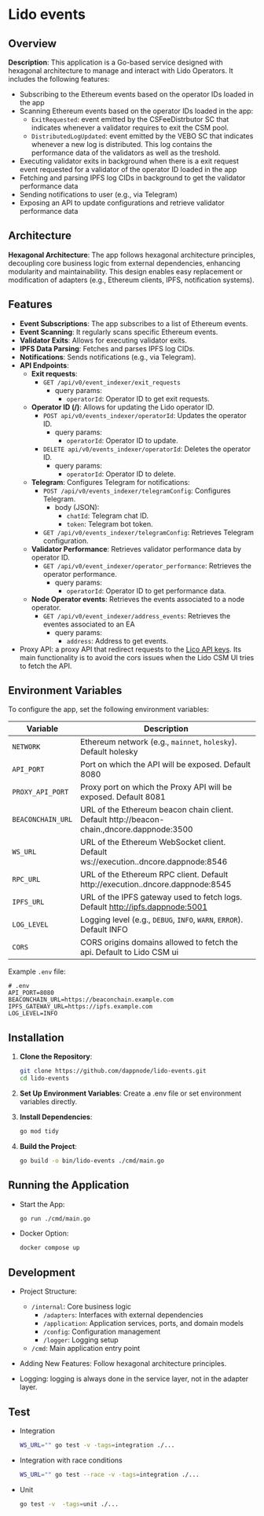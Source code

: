 # Lido events

## Overview

**Description**: This application is a Go-based service designed with hexagonal architecture to manage and interact with Lido Operators. It includes the following features:

- Subscribing to the Ethereum events based on the operator IDs loaded in the app
- Scanning Ethereum events based on the operator IDs loaded in the app:
  - `ExitRequested`: event emitted by the CSFeeDistrbutor SC that indicates whenever a validator requires to exit the CSM pool.
  - `DistributedLogUpdated`: event emitted by the VEBO SC that indicates whenever a new log is distributed. This log contains the performance data of the validators as well as the treshold.
- Executing validator exits in background when there is a exit request event requested for a validator of the operator ID loaded in the app
- Fetching and parsing IPFS log CIDs in background to get the validator performance data
- Sending notifications to user (e.g., via Telegram)
- Exposing an API to update configurations and retrieve validator performance data

## Architecture

**Hexagonal Architecture**: The app follows hexagonal architecture principles, decoupling core business logic from external dependencies, enhancing modularity and maintainability. This design enables easy replacement or modification of adapters (e.g., Ethereum clients, IPFS, notification systems).

## Features

- **Event Subscriptions**: The app subscribes to a list of Ethereum events.
- **Event Scanning**: It regularly scans specific Ethereum events.
- **Validator Exits**: Allows for executing validator exits.
- **IPFS Data Parsing**: Fetches and parses IPFS log CIDs.
- **Notifications**: Sends notifications (e.g., via Telegram).
- **API Endpoints**:
  - **Exit requests**:
    - `GET /api/v0/event_indexer/exit_requests`
      - query params:
        - `operatorId`: Operator ID to get exit requests.
  - **Operator ID (/)**: Allows for updating the Lido operator ID.
    - `POST api/v0/events_indexer/operatorId`: Updates the operator ID.
      - query params:
        - `operatorId`: Operator ID to update.
    - `DELETE api/v0/events_indexer/operatorId`: Deletes the operator ID.
      - query params:
        - `operatorId`: Operator ID to delete.
  - **Telegram**: Configures Telegram for notifications:
    - `POST /api/v0/events_indexer/telegramConfig`: Configures Telegram.
      - body (JSON):
        - `chatId`: Telegram chat ID.
        - `token`: Telegram bot token.
    - `GET /api/v0/events_indexer/telegramConfig`: Retrieves Telegram configuration.
  - **Validator Performance**: Retrieves validator performance data by operator ID.
    - `GET /api/v0/event_indexer/operator_performance`: Retrieves the operator performance.
      - query params:
        - `operatorId`: Operator ID to get performance data.
  - **Node Operator events**: Retrieves the events associated to a node operator.
    - `GET /api/v0/event_indexer/address_events`: Retrieves the eventes associated to an EA
      - query params:
        - `address`: Address to get events.
- Proxy API: a proxy API that redirect requests to the [Lico API keys](https://github.com/lidofinance/lido-keys-api). Its main functionality is to avoid the cors issues when the Lido CSM UI tries to fetch the API.

## Environment Variables

To configure the app, set the following environment variables:

| Variable         | Description                                                                                          |
|------------------|------------------------------------------------------------------------------------------------------|
| `NETWORK`        | Ethereum network (e.g., `mainnet`, `holesky`). Default holesky                                       |
| `API_PORT`       | Port on which the API will be exposed. Default 8080                                                  |
| `PROXY_API_PORT` | Proxy port on which the Proxy API will be exposed. Default 8081                                                 |
| `BEACONCHAIN_URL`| URL of the Ethereum beacon chain client. Default http://beacon-chain.<network>,dncore.dappnode:3500  |
| `WS_URL`         | URL of the Ethereum WebSocket client. Default ws://execution.<network>.dncore.dappnode:8546          |
| `RPC_URL`        | URL of the Ethereum RPC client. Default http://execution.<network>.dncore.dappnode:8545              |
| `IPFS_URL`       | URL of the IPFS gateway used to fetch logs. Default http://ipfs.dappnode:5001                        |
| `LOG_LEVEL`      | Logging level (e.g., `DEBUG`, `INFO`, `WARN`, `ERROR`). Default INFO                                 |
| `CORS`           | CORS origins domains allowed to fetch the api. Default to Lido CSM ui                                |

Example `.env` file:

```plaintext
# .env
API_PORT=8080
BEACONCHAIN_URL=https://beaconchain.example.com
IPFS_GATEWAY_URL=https://ipfs.example.com
LOG_LEVEL=INFO
```

## Installation

1. **Clone the Repository**:

   ```bash
   git clone https://github.com/dappnode/lido-events.git
   cd lido-events
    ```

2. **Set Up Environment Variables**: Create a .env file or set environment variables directly.

3. **Install Dependencies**:

    ```bash
    go mod tidy
    ```

4. **Build the Project**:

    ```bash
    go build -o bin/lido-events ./cmd/main.go
    ```

## Running the Application

- Start the App:

    ```bash
    go run ./cmd/main.go
    ```

- Docker Option:

    ```bash
    docker compose up
    ```

## Development

- Project Structure:
  - `/internal`: Core business logic
    - `/adapters`: Interfaces with external dependencies
    - `/application`: Application services, ports, and domain models
    - `/config`: Configuration management
    - `/logger`: Logging setup
  - `/cmd`: Main application entry point

- Adding New Features: Follow hexagonal architecture principles.
- Logging: logging is always done in the service layer, not in the adapter layer.

## Test

- Integration

    ```bash
    WS_URL="" go test -v -tags=integration ./...  
    ```

- Integration with race conditions

    ```bash
    WS_URL="" go test --race -v -tags=integration ./...  
    ```

- Unit

    ```bash
    go test -v  -tags=unit ./...
    ```
